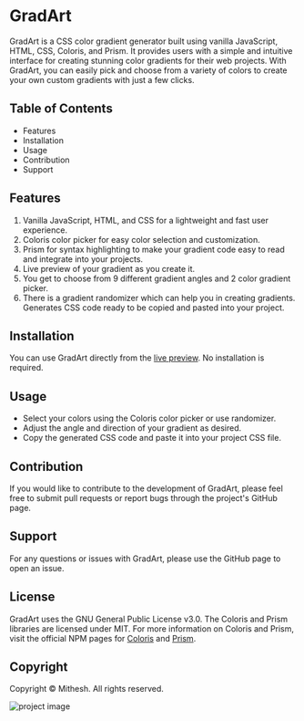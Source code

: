 # GradArt
GradArt is a CSS color gradient generator built using vanilla JavaScript, HTML, CSS, Coloris, and Prism. It provides users with a simple and intuitive interface for creating stunning color gradients for their web projects. With GradArt, you can easily pick and choose from a variety of colors to create your own custom gradients with just a few clicks.

## Table of Contents
- Features
- Installation
- Usage
- Contribution
- Support

## Features
1. Vanilla JavaScript, HTML, and CSS for a lightweight and fast user experience.
2. Coloris color picker for easy color selection and customization.
3. Prism for syntax highlighting to make your gradient code easy to read and integrate into your projects.
4. Live preview of your gradient as you create it.
5. You get to choose from 9 different gradient angles and 2 color gradient picker.
6. There is a gradient randomizer which can help you in creating gradients.
Generates CSS code ready to be copied and pasted into your project.

## Installation
You can use GradArt directly from the [live preview](https://mithesh-b.github.io/Gradart/). No installation is required.

## Usage
- Select your colors using the Coloris color picker or use randomizer.
- Adjust the angle and direction of your gradient as desired.
- Copy the generated CSS code and paste it into your project CSS file.

## Contribution
If you would like to contribute to the development of GradArt, please feel free to submit pull requests or report bugs through the project's GitHub page.

## Support
For any questions or issues with GradArt, please use the GitHub page to open an issue.

## License
GradArt uses the GNU General Public License v3.0. The Coloris and Prism libraries are licensed under MIT.
For more information on Coloris and Prism, visit the official NPM pages for [Coloris](https://www.npmjs.com/package/@melloware/coloris) and [Prism](https://www.npmjs.com/package/prismjs).

## Copyright
Copyright © Mithesh. All rights reserved.

![project image](https://user-images.githubusercontent.com/115478939/215692630-1a13abc2-41f1-42d9-ae1e-a0d9ce5083ef.png)
